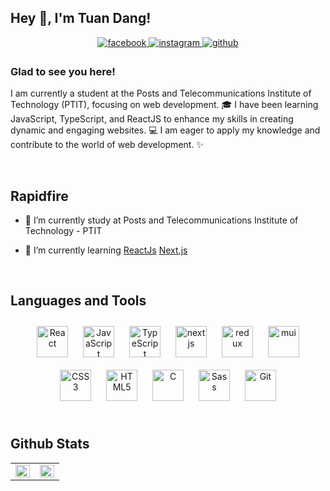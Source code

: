 ## Hey 👋, I'm Tuan Dang!

<div align="center">
<a href="https://www.facebook.com/tuan204.dev" target="_blank">
<img src=https://img.shields.io/badge/facebook-%232E87FB.svg?&style=for-the-badge&logo=facebook&logoColor=white alt=facebook style="margin-bottom: 5px;" />
</a>
<a href="https://instagram.com/tuan204.dev" target="_blank">
<img src=https://img.shields.io/badge/instagram-%23000000.svg?&style=for-the-badge&logo=instagram&logoColor=white alt=instagram style="margin-bottom: 5px;" />
</a>
<a href="https://github.com/tuan204-dev" target="_blank">
<img src=https://img.shields.io/badge/github-%2324292e.svg?&style=for-the-badge&logo=github&logoColor=white alt=github style="margin-bottom: 5px;" />
</a>  
</div>  


### Glad to see you here!

I am currently a student at the Posts and Telecommunications Institute of Technology (PTIT), focusing on web development. 🎓 I have been learning JavaScript, TypeScript, and ReactJS to enhance my skills in creating dynamic and engaging websites. 💻 I am eager to apply my knowledge and contribute to the world of web development. ✨

<br/>

## Rapidfire

<div><tr><td valign="top">

- 🌱 I’m currently study at Posts and Telecommunications Institute of Technology - PTIT

- 🌱 I’m currently learning [ReactJs](https://react.dev/) [Next.js](https://nextjs.org/)

</td></tr></div>

<br/>

## Languages and Tools

<div align="center">  
<a href="https://reactjs.org/" target="_blank"><img style="margin: 10px" src="https://profilinator.rishav.dev/skills-assets/react-original-wordmark.svg" alt="React" height="50" /></a>  
<a href="https://www.javascript.com/" target="_blank"><img style="margin: 10px" src="https://profilinator.rishav.dev/skills-assets/javascript-original.svg" alt="JavaScript" height="50" /></a>  
<a href="https://www.typescriptlang.org/" target="_blank"><img style="margin: 10px" src="https://profilinator.rishav.dev/skills-assets/typescript-original.svg" alt="TypeScript" height="50" /></a>  
<a href="https://nextjs.org/" target="_blank"><img style="margin: 10px" src="https://mikevpeeren.nl/_next/static/media/next_logo.79d7b4bd.png" alt="nextjs" height="50" /></a>
<a href="https://redux.js.org/" target="_blank"><img style="margin: 10px" src="https://d33wubrfki0l68.cloudfront.net/0834d0215db51e91525a25acf97433051f280f2f/c30f5/img/redux.svg" alt="redux" height="50" /></a>  
<a href="https://mui.com/" target="_blank"><img style="margin: 10px" src="https://mui.com/static/logo.png" alt="mui" height="50" /></a> 
<a href="https://www.w3schools.com/css/" target="_blank"><img style="margin: 10px" src="https://profilinator.rishav.dev/skills-assets/css3-original-wordmark.svg" alt="CSS3" height="50" /></a>  
<a href="https://en.wikipedia.org/wiki/HTML5" target="_blank"><img style="margin: 10px" src="https://profilinator.rishav.dev/skills-assets/html5-original-wordmark.svg" alt="HTML5" height="50" /></a>  
<a href="https://www.cprogramming.com/" target="_blank"><img style="margin: 10px" src="https://profilinator.rishav.dev/skills-assets/c-original.svg" alt="C" height="50" /></a>  
<a href="https://sass-lang.com/" target="_blank"><img style="margin: 10px" src="https://profilinator.rishav.dev/skills-assets/sass-original.svg" alt="Sass" height="50" /></a>  
<a href="https://github.com/" target="_blank"><img style="margin: 10px" src="https://profilinator.rishav.dev/skills-assets/git-scm-icon.svg" alt="Git" height="50" /></a>  

</div>

<br/>

## Github Stats

<table><tr><td valign="top" width="50%">

<img src="https://github-readme-stats.vercel.app/api?username=tuan204-dev&show_icons=true&count_private=true&hide_border=true" align="left" style="width: 100%" />

</td><td valign="top" width="50%">

<img src="https://github-readme-stats.vercel.app/api/top-langs/?username=tuan204-dev&hide_border=true&layout=compact" align="left" style="width: 100%" />

</td></tr></table>

<br/>

<br/>

<br/>

<br />


